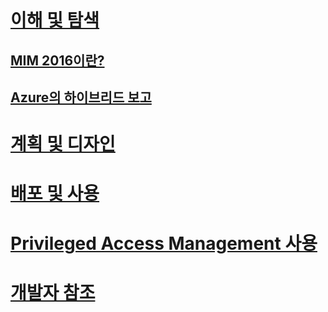 # [이해 및 탐색](microsoft-identity-manager-2016.md)
## [MIM 2016이란?](microsoft-identity-manager-2016.md)
## [Azure의 하이브리드 보고](identity-manager-hybrid-reporting-azure.md)
# [계획 및 디자인](/microsoft-identity-manager/plan-design/microsoft-identity-manager-2016-supported-platforms)
# [배포 및 사용](/microsoft-identity-manager/deploy-use/microsoft-identity-manager-deploy)
# [Privileged Access Management 사용](/microsoft-identity-manager/pam/privileged-identity-management-for-active-directory-domain-services)
# [개발자 참조](/microsoft-identity-manager/reference/microsoft-identity-manager-2016-developer-reference)


<!--HONumber=Jul16_HO3-->


